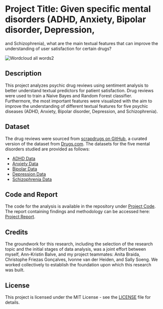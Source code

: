 # Project Title: Given specific mental disorders (ADHD, Anxiety, Bipolar disorder, Depression,
and Schizophrenia), what are the main textual features that can improve the
understanding of user satisfaction for certain drugs?

![Wordcloud all words2](https://github.com/annkristinbalve/Textual-Features-of-medical-drug-satisfaction-/assets/76830039/de110bbc-6f5c-467e-bcd2-321182d1cf27)

## Description
This project analyzes psychic drug reviews using sentiment analysis to better understand textual predictors for patient satisfaction. Drug reviews
were used to train a Naive Bayes and Random Forest classifier. Furthermore, the most important features were visualized with the aim to improve the understanding of different textual 
features for five psychic diseases  (ADHD, Anxiety, Bipolar disorder, Depression, and
Schizophrenia). 

## Dataset
The drug reviews were sourced from [scrapdrugs on GitHub](https://github.com/fzamberlan/scrapdrugs), a curated version of the dataset from [Drugs.com](https://www.drugs.com/). The datasets for the five mental disorders studied are provided as follows:
- [ADHD Data](./ADHD.csv)
- [Anxiety Data](./Anxiety.csv)
- [Bipolar Data](./Bipolar.csv)
- [Depression Data](./Depression.csv)
- [Schizophrenia Data](./Schizophrenia.csv)

## Code and Report
The code for the analysis is available in the repository under [Project Code](researchworkshop.ipynb). The report containing findings and methodology can be accessed here: [Project Report](./Research_workshop_paper_Balve.pdf). 

## Credits
The groundwork for this research, including the selection of the research topic and the initial stages of data analysis, was a joint effort between myself, Ann-Kristin Balve, and my project teammates: Anita Braida, Christophe Friezas Gonçalves, Ivonne van der Heiden, and Sally Soeng. We worked collectively to establish the foundation upon which this research was built.

## License

This project is licensed under the MIT License - see the [LICENSE](LICENSE) file for details.

